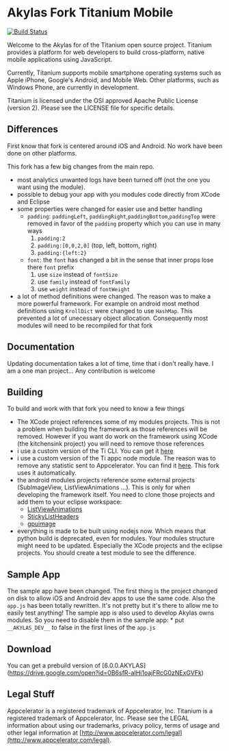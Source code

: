 
Akylas Fork Titanium Mobile
============================

[![Build Status](https://jenkins.appcelerator.org/buildStatus/icon?job=titanium-sdk/titanium_mobile/master)](https://jenkins.appcelerator.org/job/titanium-sdk/job/titanium_mobile/job/master/)

Welcome to the Akylas for of the Titanium open source project.  Titanium provides
a platform for web developers to build cross-platform, native mobile applications
using JavaScript.

Currently, Titanium supports mobile smartphone operating systems such as Apple iPhone, Google's Android, and Mobile Web. Other platforms, such as Windows Phone, are currently in development.

Titanium is licensed under the OSI approved Apache Public License (version 2). Please
see the LICENSE file for specific details.


## Differences

First know that fork is centered around iOS and Android. No work have been done on other platforms.

This fork has a few big changes from the main repo.

* most analytics unwanted logs have been turned off (not the one you want using the module).
* possible to debug your app with you modules code directly from XCode and Eclipse
* some properties were changed for easier use and better handling
	* ``padding``: ``paddingLeft``, ``paddingRight``,``paddingBottom``,``paddingTop`` were removed in favor of the ``padding`` property which you can use in many ways
		1. ``padding:2``
		2. ``padding:[0,0,2,0]`` (top, left, bottom, right)
		3. ``padding:{left:2}``
	* ``font``: the ``font`` has changed a bit in the sense that inner props lose there ``font`` prefix
		1. use ``size`` instead of ``fontSize``
		2. use ``family`` instead of ``fontFamily``
		3. use ``weight`` instead of ``fontWeight``
* a lot of  method definitions were changed. The reason was to make a more powerful framework. For example on android most method definitions using ``KrollDict`` were changed to use ``HashMap``. This prevented a lot of unecessary object allocation. Consequently most modules will need to be recompiled for that fork

## Documentation

Updating documentation takes a lot of time, time that i don't really have. I am a one man project...
Any contribution is welcome

## Building

To build and work with that fork you need to know a few things

* The XCode project references some of my modules projects. This is not a problem when building the framework as those references will be removed. However if you want do work on the framework using XCode (the kitchensink project) you will need to remove those references
* i use a custom version of the Ti CLI. You can get it [here](https://github.com/Akylas/titanium)
* i use a custom version of the Ti appc node module. The reason was to remove any statistic sent to Appcelerator. You can find it [here](https://github.com/Akylas/node-appc). This fork uses it automatically.
* the android modules projects reference some external projects (SubImageView, ListViewAnimations ...). This is only for when developing the framework itself. You need to clone those projects and add them to your eclipse workspace:
	* [ListViewAnimations](https://github.com/Akylas/ListViewAnimations)
	* [StickyListHeaders](https://github.com/Akylas/StickyListHeaders)
	* [gpuimage](https://github.com/Akylas/android-gpuimage)
* everything is made to be built using nodejs now. Which means that python build is deprecated, even for modules. Your modules structure might need to be updated. Especially the XCode projects and the eclipse projects. You should create a test module to see the difference.

## Sample App

The sample app have been changed. The first thing is the project changed on disk to allow iOS and Android dev apps to use the same code.
Also the ``app.js`` has been totally rewritten. It's not pretty but it's there to allow me to easily test anything!
The sample app is also used to develop Akylas owns modules. So you need to disable them in the sample app:
	* put ``__AKYLAS_DEV__`` to false in the first lines of the ``app.js``

## Download

You can get a prebuild version of [6.0.0.AKYLAS] (https://drive.google.com/open?id=0B6sfR-aIHi1oajFRcG0zNExGVFk)

## Legal Stuff

Appcelerator is a registered trademark of Appcelerator, Inc. Titanium is 
a registered trademark of Appcelerator, Inc.  Please see the LEGAL information about using our trademarks,
privacy policy, terms of usage and other legal information at [http://www.appcelerator.com/legal](http://www.appcelerator.com/legal).
